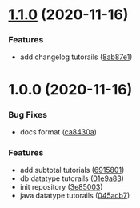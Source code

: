 # [1.1.0](https://github.com/simahao/lily/compare/v1.0.0...v1.1.0) (2020-11-16)


### Features

* add changelog tutorails ([8ab87e1](https://github.com/simahao/lily/commit/8ab87e1eee9027888f238e06a83bb8faae7cf3e6))



# 1.0.0 (2020-11-16)


### Bug Fixes

* docs format ([ca8430a](https://github.com/simahao/lily/commit/ca8430a7e4702a0e3c4a7aa854b9af75ecc49c13))


### Features

* add subtotal tutorials ([6915801](https://github.com/simahao/lily/commit/691580174c78b96a436995be0e0c0678ef8cf63e))
* db datatype tutorails ([01e9a83](https://github.com/simahao/lily/commit/01e9a8361f5ee298517cea56cde46941d5c776d6))
* init repository ([3e85003](https://github.com/simahao/lily/commit/3e85003e660f773e79042b7043a114c02fb172d7))
* java datatype tutorails ([045acb7](https://github.com/simahao/lily/commit/045acb70b0aa5ed989c76089c3066a72c16189b8))



